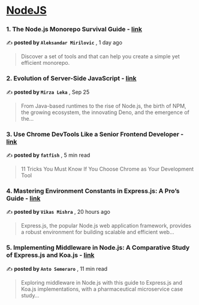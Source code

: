
<h1><a href=https://medium.com/tag/nodejs/recommended target="_blank" rel="noopener noreferrer">NodeJS</a></h1>
<h3>1. The Node.js Monorepo Survival Guide - <a href=https://medium.com/@amirilovic/the-node-js-monorepo-survival-guide-84c7ad9b89ad?source=tag_recommended_feed---------0-84----------nodejs----------fbead3ea_fad0_43c6_96de_bb50a78460c4------- target="_blank" rel="noopener noreferrer">link</a></h3>

✍️ **posted by `Aleksandar Mirilovic`** <date> , 1 day ago</date>

<blockquote>Discover a set of tools and that can help you create a simple yet efficient monorepo.</blockquote>

<h3>2. Evolution of Server-Side JavaScript - <a href=https://medium.com/itnext/evolution-of-server-side-javascript-314a8d408da4?source=tag_recommended_feed---------1-107----------nodejs----------fbead3ea_fad0_43c6_96de_bb50a78460c4------- target="_blank" rel="noopener noreferrer">link</a></h3>

✍️ **posted by `Mirza Leka`** <date> , Sep 25</date>

<blockquote>From Java-based runtimes to the rise of Node.js, the birth of NPM, the growing ecosystem, the innovating Deno, and the emergence of the…</blockquote>

<h3>3. Use Chrome DevTools Like a Senior Frontend Developer - <a href=https://medium.com/javascript-in-plain-english/use-chrome-devtools-like-a-senior-frontend-developer-97ad3ee47647?source=tag_recommended_feed---------2-85----------nodejs----------fbead3ea_fad0_43c6_96de_bb50a78460c4------- target="_blank" rel="noopener noreferrer">link</a></h3>

✍️ **posted by `fatfish`** <date> , 5 min read</date>

<blockquote>11 Tricks You Must Know If You Choose Chrome as Your Development Tool</blockquote>

<h3>4. Mastering Environment Constants in Express.js: A Pro’s Guide - <a href=https://medium.com/@vikasmishra/mastering-environment-constants-in-express-js-a-pros-guide-7df13489887c?source=tag_recommended_feed---------3-84----------nodejs----------fbead3ea_fad0_43c6_96de_bb50a78460c4------- target="_blank" rel="noopener noreferrer">link</a></h3>

✍️ **posted by `Vikas Mishra`** <date> , 20 hours ago</date>

<blockquote>Express.js, the popular Node.js web application framework, provides a robust environment for building scalable and efficient web…</blockquote>

<h3>5. Implementing Middleware in Node.js: A Comparative Study of Express.js and Koa.js - <a href=https://medium.com/bitsrc/implementing-middleware-in-node-js-a-comparative-study-of-express-js-and-koa-js-a93f2ebd867c?source=tag_recommended_feed---------4-107----------nodejs----------fbead3ea_fad0_43c6_96de_bb50a78460c4------- target="_blank" rel="noopener noreferrer">link</a></h3>

✍️ **posted by `Anto Semeraro`** <date> , 11 min read</date>

<blockquote>Exploring middleware in Node.js with this guide to Express.js and Koa.js implementations, with a pharmaceutical microservice case study…</blockquote>

